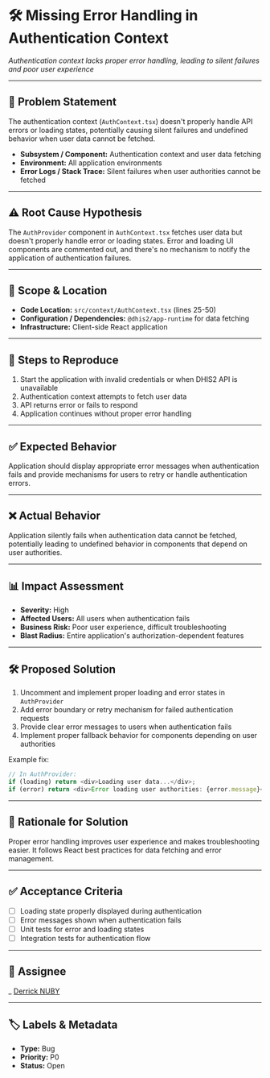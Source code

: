 # 🛠️ Missing Error Handling in Authentication Context

_Authentication context lacks proper error handling, leading to silent failures and poor user experience_

---

## 🧩 Problem Statement

The authentication context (`AuthContext.tsx`) doesn't properly handle API errors or loading states, potentially causing silent failures and undefined behavior when user data cannot be fetched.

- **Subsystem / Component:** Authentication context and user data fetching
- **Environment:** All application environments
- **Error Logs / Stack Trace:** Silent failures when user authorities cannot be fetched

---

## ⚠️ Root Cause Hypothesis

The `AuthProvider` component in `AuthContext.tsx` fetches user data but doesn't properly handle error or loading states. Error and loading UI components are commented out, and there's no mechanism to notify the application of authentication failures.

---

## 📍 Scope & Location

- **Code Location:** `src/context/AuthContext.tsx` (lines 25-50)
- **Configuration / Dependencies:** `@dhis2/app-runtime` for data fetching
- **Infrastructure:** Client-side React application

---

## 🧪 Steps to Reproduce

1. Start the application with invalid credentials or when DHIS2 API is unavailable
2. Authentication context attempts to fetch user data
3. API returns error or fails to respond
4. Application continues without proper error handling

---

## ✅ Expected Behavior

Application should display appropriate error messages when authentication fails and provide mechanisms for users to retry or handle authentication errors.

---

## ❌ Actual Behavior

Application silently fails when authentication data cannot be fetched, potentially leading to undefined behavior in components that depend on user authorities.

---

## 📊 Impact Assessment

- **Severity:** High
- **Affected Users:** All users when authentication fails
- **Business Risk:** Poor user experience, difficult troubleshooting
- **Blast Radius:** Entire application's authorization-dependent features

---

## 🛠️ Proposed Solution

1. Uncomment and implement proper loading and error states in `AuthProvider`
2. Add error boundary or retry mechanism for failed authentication requests
3. Provide clear error messages to users when authentication fails
4. Implement proper fallback behavior for components depending on user authorities

Example fix:
```typescript
// In AuthProvider:
if (loading) return <div>Loading user data...</div>;
if (error) return <div>Error loading user authorities: {error.message}</div>;
```

---

## 🎯 Rationale for Solution

Proper error handling improves user experience and makes troubleshooting easier. It follows React best practices for data fetching and error management.

---

## ✅ Acceptance Criteria

- [ ] Loading state properly displayed during authentication
- [ ] Error messages shown when authentication fails
- [ ] Unit tests for error and loading states
- [ ] Integration tests for authentication flow

---

## 👤 Assignee

_ [Derrick NUBY](https://github.com/derrick-nuby)

---

## 🏷️ Labels & Metadata

- **Type:** Bug
- **Priority:** P0
- **Status:** Open